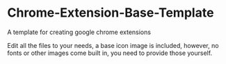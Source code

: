 # Chrome-Extension-Base-Template
A template for creating google chrome extensions

Edit all the files to your needs, a base icon image is included, however, no fonts or other images come built in, you need to provide those yourself.
